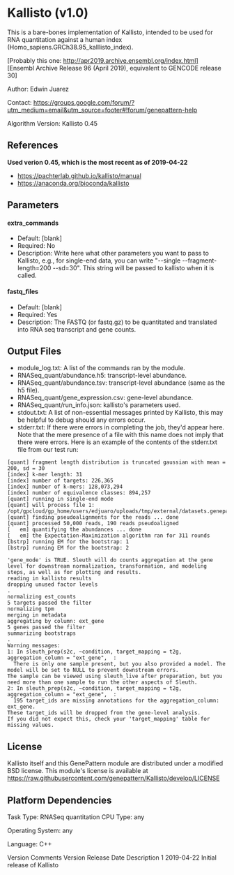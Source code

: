 # Kallisto (v1.0)

This is a bare-bones implementation of Kallisto, intended to be used for RNA quantitation against a human index (Homo_sapiens.GRCh38.95_kalllisto_index).

[Probably this one: http://apr2019.archive.ensembl.org/index.html]
[Ensembl Archive Release 96 (April 2019), equivalent to GENCODE release 30]

Author: Edwin Juarez

Contact: https://groups.google.com/forum/?utm_medium=email&utm_source=footer#!forum/genepattern-help

Algorithm Version: Kallisto 0.45

<!-- ## Summary
*To be added* -->

## References
**Used verion 0.45, which is the most recent as of 2019-04-22**
- https://pachterlab.github.io/kallisto/manual
- https://anaconda.org/bioconda/kallisto
<!-- *More to be added* -->

<!-- ### Functionality yet to be implemented:
*To be added*

### Technical notes:
*To be added* -->

## Parameters

#### extra_commands
- Default: [blank]
- Required: No
- Description: Write here what other parameters you want to pass to Kallisto, e.g., for single-end data, you can write "--single --fragment-length=200 --sd=30". This string will be passed to kallisto when it is called.

#### fastq_files
- Default: [blank]
- Required: Yes
- Description: The FASTQ (or fastq.gz) to be quantitated and translated into RNA seq transcript and gene counts.

## Output Files
- module_log.txt: A list of the commands ran by the module.
- RNASeq_quant/abundance.h5: transcript-level abundance.
- RNASeq_quant/abundance.tsv: transcript-level abundance (same as the h5 file).
- RNASeq_quant/gene_expression.csv: gene-level abundance.
- RNASeq_quant/run_info.json: kallisto's parameters used.
- stdout.txt: A list of non-essential messages printed by Kallisto, this may be helpful to debug should any errors occur.
- stderr.txt: If there were errors in completing the job, they'd appear here. Note that the mere presence of a file with this name does not imply that there were errors. Here is an example of the contents of the stderr.txt file from our test run:
```
[quant] fragment length distribution is truncated gaussian with mean = 200, sd = 30
[index] k-mer length: 31
[index] number of targets: 226,365
[index] number of k-mers: 128,073,294
[index] number of equivalence classes: 894,257
[quant] running in single-end mode
[quant] will process file 1: /opt/gpcloud/gp_home/users/edjuaro/uploads/tmp/external/datasets.genepattern.org/data/module_support_files/Kallisto/test_data/SRR1515119_50k.fastq.gz
[quant] finding pseudoalignments for the reads ... done
[quant] processed 50,000 reads, 190 reads pseudoaligned
[   em] quantifying the abundances ... done
[   em] the Expectation-Maximization algorithm ran for 311 rounds
[bstrp] running EM for the bootstrap: 1
[bstrp] running EM for the bootstrap: 2

'gene_mode' is TRUE. Sleuth will do counts aggregation at the gene level for downstream normalization, transformation, and modeling steps, as well as for plotting and results.
reading in kallisto results
dropping unused factor levels
.
normalizing est_counts
5 targets passed the filter
normalizing tpm
merging in metadata
aggregating by column: ext_gene
5 genes passed the filter
summarizing bootstraps
.
Warning messages:
1: In sleuth_prep(s2c, ~condition, target_mapping = t2g, aggregation_column = "ext_gene",  :
  There is only one sample present, but you also provided a model. The model will be set to NULL to prevent downstream errors.
The sample can be viewed using sleuth_live after preparation, but you need more than one sample to run the other aspects of Sleuth.
2: In sleuth_prep(s2c, ~condition, target_mapping = t2g, aggregation_column = "ext_gene",  :
  195 target_ids are missing annotations for the aggregation_column: ext_gene.
These target_ids will be dropped from the gene-level analysis.
If you did not expect this, check your 'target_mapping' table for missing values.
```

## License

Kallisto itself and this GenePattern module are distributed under a modified BSD license. This module's license is available at https://raw.githubusercontent.com/genepattern/Kallisto/develop/LICENSE

## Platform Dependencies
Task Type: RNASeq quantitation
CPU Type:
any

Operating System:
any

Language:
C++

Version Comments
Version	Release Date	Description
1	2019-04-22	Initial release of Kallisto
